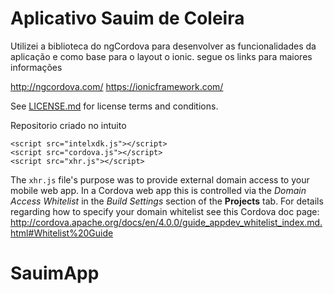 Aplicativo Sauim de Coleira
=========================================================================

Utilizei a biblioteca do ngCordova para desenvolver as funcionalidades da aplicação
e como base para o layout o ionic. segue os links para maiores informações

http://ngcordova.com/
https://ionicframework.com/



See [LICENSE.md](<LICENSE.md>) for license terms and conditions.

Repositorio criado no intuito
~~~~~~~~~~~~~~~~~~~~~~~~~~~~~~~~~~~~~~~~~~~~~~~~~~~~~~~~~~~~~~~~~~~~~~~~~~~~~~~~
<script src="intelxdk.js"></script>
<script src="cordova.js"></script>
<script src="xhr.js"></script>
~~~~~~~~~~~~~~~~~~~~~~~~~~~~~~~~~~~~~~~~~~~~~~~~~~~~~~~~~~~~~~~~~~~~~~~~~~~~~~~~

The `xhr.js` file's purpose was to provide external domain access to your mobile
web app. In a Cordova web app this is controlled via the *Domain Access
Whitelist* in the *Build Settings* section of the **Projects** tab. For details
regarding how to specify your domain whitelist see this Cordova doc page:
<http://cordova.apache.org/docs/en/4.0.0/guide_appdev_whitelist_index.md.html#Whitelist%20Guide>
# SauimApp
